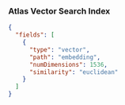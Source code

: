 ### Atlas Vector Search Index

```json
{
  "fields": [
    {
      "type": "vector",
      "path": "embedding",
      "numDimensions": 1536,
      "similarity": "euclidean"
    }
  ]
}
```